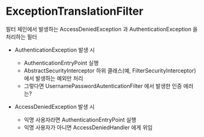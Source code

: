# ExceptionTranslationFilter

필터 체인에서 발생하는 AccessDeniedException 과 AuthenticationException 을 처리하는 필터

- AuthenticationException 발생 시
  - AuthenticationEntryPoint 실행
  - AbstractSecurityInterceptor 하위 클래스(예, FilterSecurityInterceptor)에서 발생하는 예외만 처리
  - 그렇다면 UsernamePasswordAutenticationFilter 에서 발생한 인증 에러는?

- AccessDeniedException 발생 시
  - 익명 사용자라면 AuthenticationEntryPoint 실행
  - 익명 사용자가 아니면 AccessDeniedHandler 에게 위임
